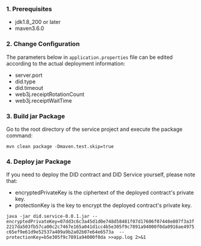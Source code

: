 
### 1. Prerequisites
-  jdk1.8_200 or later
-  maven3.6.0


### 2. Change Configuration

The parameters below in `application.properties` file can be edited according to the actual deployment information:

- server.port
- did.type
- did.timeout
- web3j.receiptRotationCount
- web3j.receiptWaitTime


### 3. Build jar Package

Go to the root directory of the service project and execute the package command:

` mvn clean package -Dmaven.test.skip=true `

### 4. Deploy jar Package

If you need to deploy the DID contract and DID Service yourself, please note that:

- encryptedPrivateKey is the ciphertext of the deployed contract's private key.
- protectionKey is the key to encrypt the deployed contract's private key.

` java -jar did.service-0.0.1.jar --encryptedPrivateKey=07dd3c6c3a45d1d0e748d58481f07d17606f07448e807f3a3f2217da503fb57ca00c2c7467e165a041d1cc4b5e305f9c7891a94000f0da0916ae4975c65ef9e61d9e52537a409a9b2a02b07e64e6573a 
--protectionKey=b5e305f9c7891a94000f0da >>app.log 2>&1 `
